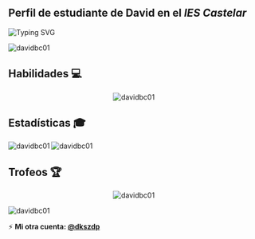 ## Perfil de estudiante de **David** en el *IES Castelar*  

![Typing SVG](https://readme-typing-svg.demolab.com?font=Signika&size=15&duration=8000&pause=1000&color=79FF97&vCenter=true&random=false&width=435&height=16&lines=Estudiante+de+Desarrollo+de+Aplicaciones+Web.)
  
<p align="left"> <img src="https://komarev.com/ghpvc/?username=davidbc01&label=Visitas%20al%20perfil&color=000000&style=flat" alt="davidbc01" /> </p>

## Habilidades :computer:
<p align="center"><img src="https://skillicons.dev/icons?i=html,css,bootstrap,js,jquery,java,php,py,bash,powershell,mysql,mongodb,linux,md,git,github,docker,regex&theme=dark&perline=9" alt="davidbc01" /></p>

## Estadísticas :mortar_board:  
<img align="left" src="https://github-readme-stats.vercel.app/api?username=davidbc01&show_icons=true&theme=dark&title_color=ffffff&text_color=ffffff&bg_color=000000&hide_border=true&locale=es&include_all_commits=false&count_private=true" alt="davidbc01" />
<img src="https://github-readme-stats.vercel.app/api/top-langs/?username=davidbc01&layout=compact&theme=dark&locale=es&title_color=ffffff&text_color=ffffff&bg_color=000000&hide_border=true&custom_title=Lenguajes+Más+Usados+de+David" alt="davidbc01" /> &nbsp;

## Trofeos :trophy:
<p align="center"><img src="https://github-profile-trophy.vercel.app/?username=davidbc01&no-frame=true&theme=gitdimmed&column=-1" alt="davidbc01" /></p>

<p align="left"> <img src="https://img.shields.io/github/stars/davidbc01?color=black&label=Estrellas" alt="davidbc01" /> </p>

⚡ **Mi otra cuenta: [@dkszdp](https://github.com/dkszdp)**